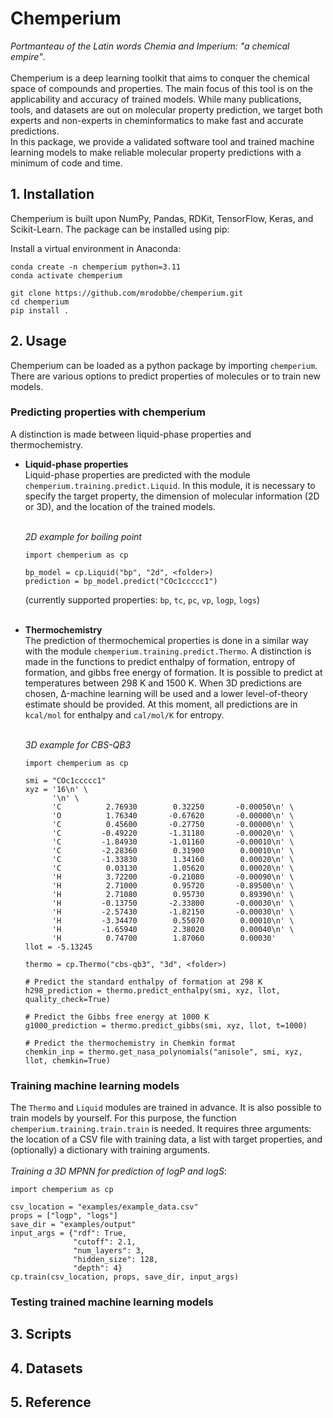 # Chemperium
*Portmanteau of the Latin words Chemia and Imperium: "a chemical empire"*. <br><br>
Chemperium is a deep learning toolkit that aims to conquer the chemical space of compounds and properties. 
The main focus of this tool is on the applicability and accuracy of trained models.
While many publications, tools, and datasets are out on molecular property prediction, 
we target both experts and non-experts in cheminformatics to make fast and accurate predictions. <br>
In this package, we provide a validated software tool and trained machine learning models 
to make reliable molecular property predictions with a minimum of code and time.

## 1. Installation
Chemperium is built upon NumPy, Pandas, RDKit, TensorFlow, Keras, and Scikit-Learn. 
The package can be installed using pip:

Install a virtual environment in Anaconda:
```console
conda create -n chemperium python=3.11
conda activate chemperium
```

```
git clone https://github.com/mrodobbe/chemperium.git
cd chemperium
pip install .
```

## 2. Usage
Chemperium can be loaded as a python package by importing `chemperium`. 
There are various options to predict properties of molecules or to train new models. 

### Predicting properties with chemperium
A distinction is made between liquid-phase properties and thermochemistry.
* **Liquid-phase properties** <br>
Liquid-phase properties are predicted with the module `chemperium.training.predict.Liquid`.
In this module, it is necessary to specify the target property, the dimension of molecular information (2D or 3D), 
and the location of the trained models.

    <br>*2D example for boiling point*<br> 

    ```console
    import chemperium as cp
    
    bp_model = cp.Liquid("bp", "2d", <folder>)
    prediction = bp_model.predict("COc1ccccc1")
    ```
    (currently supported properties: `bp`, `tc`, `pc`, `vp`, `logp`, `logs`)<br><br>
* **Thermochemistry**<br>
The prediction of thermochemical properties is done in a similar way 
with the module `chemperium.training.predict.Thermo`. A distinction is made in the functions to predict enthalpy of formation, entropy of formation, 
and gibbs free energy of formation. 
It is possible to predict at temperatures between 298 K and 1500 K. 
When 3D predictions are chosen, Δ-machine learning will be used and a lower level-of-theory estimate should be provided. 
At this moment, all predictions are in `kcal/mol` for enthalpy and `cal/mol/K` for entropy.

    <br>*3D example for CBS-QB3*<br> 

    ```console
    import chemperium as cp
  
    smi = "COc1ccccc1"
    xyz = '16\n' \
          '\n' \
          'C          2.76930        0.32250       -0.00050\n' \
          'O          1.76340       -0.67620       -0.00000\n' \
          'C          0.45600       -0.27750       -0.00000\n' \
          'C         -0.49220       -1.31180       -0.00020\n' \
          'C         -1.84930       -1.01160       -0.00010\n' \
          'C         -2.28360        0.31900        0.00010\n' \
          'C         -1.33830        1.34160        0.00020\n' \
          'C          0.03130        1.05620        0.00020\n' \
          'H          3.72200       -0.21080       -0.00090\n' \
          'H          2.71000        0.95720       -0.89500\n' \
          'H          2.71080        0.95730        0.89390\n' \
          'H         -0.13750       -2.33800       -0.00030\n' \
          'H         -2.57430       -1.82150       -0.00030\n' \
          'H         -3.34470        0.55070        0.00010\n' \
          'H         -1.65940        2.38020        0.00040\n' \
          'H          0.74700        1.87060        0.00030'
    llot = -5.13245
    
    thermo = cp.Thermo("cbs-qb3", "3d", <folder>)
  
    # Predict the standard enthalpy of formation at 298 K
    h298_prediction = thermo.predict_enthalpy(smi, xyz, llot, quality_check=True)
    
    # Predict the Gibbs free energy at 1000 K
    g1000_prediction = thermo.predict_gibbs(smi, xyz, llot, t=1000)
    
    # Predict the thermochemistry in Chemkin format
    chemkin_inp = thermo.get_nasa_polynomials("anisole", smi, xyz, llot, chemkin=True)
    ```


### Training machine learning models
The `Thermo` and `Liquid` modules are trained in advance. It is also possible to train models by yourself. 
For this purpose, the function `chemperium.training.train.train` is needed.
It requires three arguments: the location of a CSV file with training data, 
a list with target properties, and (optionally) a dictionary with training arguments.
<br><br>
*Training a 3D MPNN for prediction of logP and logS*:

```console
import chemperium as cp

csv_location = "examples/example_data.csv"
props = ["logp", "logs"]
save_dir = "examples/output"
input_args = {"rdf": True, 
              "cutoff": 2.1, 
              "num_layers": 3, 
              "hidden_size": 128, 
              "depth": 4}
cp.train(csv_location, props, save_dir, input_args)
```


### Testing trained machine learning models


## 3. Scripts


## 4. Datasets


## 5. Reference


